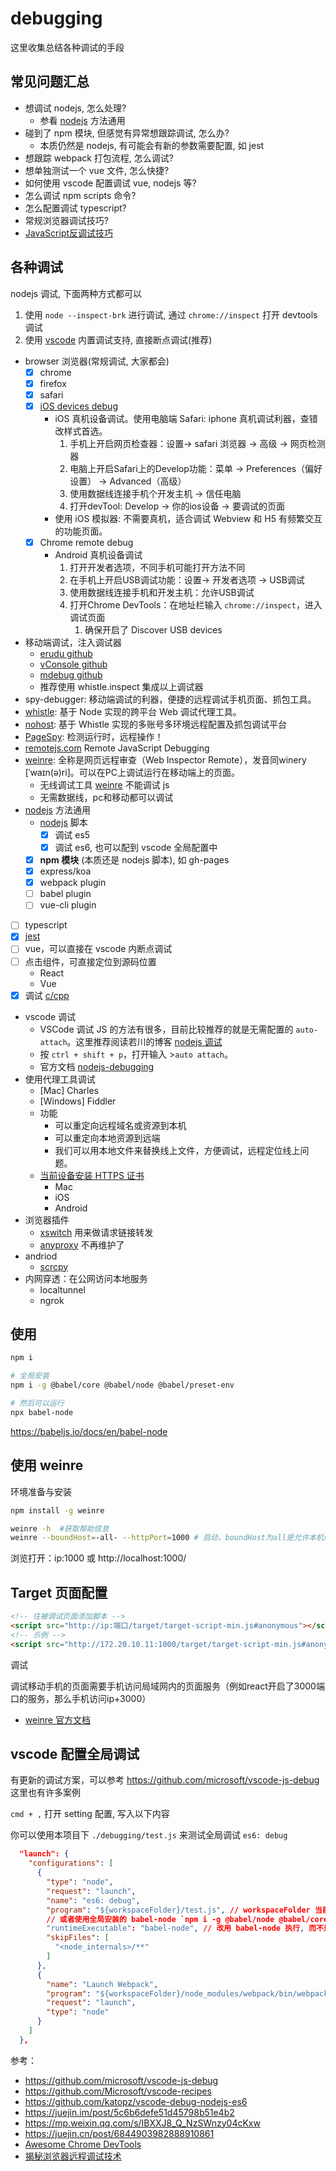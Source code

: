 # debugging

这里收集总结各种调试的手段

## 常见问题汇总

- 想调试 nodejs, 怎么处理?
  - 参看 [nodejs](./nodejs/readme.md) 方法通用
- 碰到了 npm 模块, 但感觉有异常想跟踪调试, 怎么办?
  - 本质仍然是 nodejs, 有可能会有新的参数需要配置, 如 jest
- 想跟踪 webpack 打包流程, 怎么调试?
- 想单独测试一个 vue 文件, 怎么快捷?
- 如何使用 vscode 配置调试 vue, nodejs 等?
- 怎么调试 npm scripts 命令?
- 怎么配置调试 typescript?
- 常规浏览器调试技巧?
- [JavaScript反调试技巧](https://mp.weixin.qq.com/s?__biz=MjM5MTA1MjAxMQ==&mid=2651228450&idx=1&sn=ed4c0323bddaf3ad91c8a8e429bccf6e)

## 各种调试

nodejs 调试, 下面两种方式都可以

1. 使用 `node --inspect-brk` 进行调试, 通过 `chrome://inspect` 打开 devtools 调试
2. 使用 [vscode](https://code.visualstudio.com/docs/nodejs/nodejs-debugging) 内置调试支持, 直接断点调试(推荐)

- browser 浏览器(常规调试, 大家都会)
  - [x] chrome
  - [x] firefox
  - [x] safari
  - [x] [iOS devices debug](./ios/readme.md)
    - iOS 真机设备调试。使用电脑端 Safari: iphone 真机调试利器，查错改样式首选。
      1. 手机上开启网页检查器：设置-> safari 浏览器 -> 高级 -> 网页检测器
      2. 电脑上开启Safari上的Develop功能：菜单 -> Preferences（偏好设置） -> Advanced（高级）
      3. 使用数据线连接手机个开发主机 -> 信任电脑
      4. 打开devTool: Develop -> 你的ios设备 -> 要调试的页面
    - 使用 iOS 模拟器: 不需要真机，适合调试 Webview 和 H5 有频繁交互的功能页面。
  - [x] Chrome remote debug
    - Android 真机设备调试
      1. 打开开发者选项，不同手机可能打开方法不同
      2. 在手机上开启USB调试功能：设置-> 开发者选项 -> USB调试
      3. 使用数据线连接手机和开发主机：允许USB调试
      4. 打开Chrome DevTools：在地址栏输入 `chrome://inspect`，进入调试页面
         1. 确保开启了 Discover USB devices
- 移动端调试，注入调试器
  - [erudu github](https://github.com/liriliri/eruda/blob/master/README_CN.md)
  - [vConsole github](https://github.com/Tencent/vConsole/blob/dev/README_CN.md)
  - [mdebug github](https://github.com/ihtml5/mdebug)
  - 推荐使用 whistle.inspect 集成以上调试器
- spy-debugger: 移动端调试的利器，便捷的远程调试手机页面、抓包工具。
- [whistle](https://wproxy.org/whistle/): 基于 Node 实现的跨平台 Web 调试代理工具。
- [nohost](https://nohost.pro/): 基于 Whistle 实现的多账号多环境远程配置及抓包调试平台
- [PageSpy](https://www.pagespy.org/): 检测运行时，远程操作！
- [remotejs.com](https://remotejs.com/) Remote JavaScript Debugging
- [weinre](https://people.apache.org/~pmuellr/weinre/docs/latest/Home.html): 全称是网页远程审查（Web Inspector Remote），发音同winery [ˈwaɪn(ə)ri]。可以在PC上调试运行在移动端上的页面。
  - 无线调试工具 [weinre](https://segmentfault.com/a/1190000010017457) 不能调试 js
  - 无需数据线，pc和移动都可以调试
- [nodejs](./nodejs/readme.md) 方法通用
  - [nodejs](./nodejs/readme.md) 脚本
    - [x] 调试 es5
    - [x] 调试 es6, 也可以配到 vscode 全局配置中
  - [x] **npm 模块** (本质还是 nodejs 脚本), 如 gh-pages
  - [x] express/koa
  - [x] webpack plugin
  - [ ] babel plugin
  - [ ] vue-cli plugin
- [ ] typescript
- [x] [jest](./jest/readme.md)
- [ ] vue，可以直接在 vscode 内断点调试
- [ ] 点击组件，可直接定位到源码位置
  - React
  - Vue
- [x] 调试 [c/cpp](./cpp/readme.md)
- vscode 调试
  - VSCode 调试 JS 的方法有很多，目前比较推荐的就是无需配置的 `auto-attach`。这里推荐阅读若川的博客 [nodejs 调试](https://github.com/lxchuan12/nodejs-debugging/blob/main/README.md)
  - 按 `ctrl + shift + p`，打开输入 >`auto attach`。
  - 官方文档 [nodejs-debugging](https://code.visualstudio.com/docs/nodejs/nodejs-debugging)
- 使用代理工具调试
  - [Mac] Charles
  - [Windows] Fiddler
  - 功能
    - 可以重定向远程域名或资源到本机
    - 可以重定向本地资源到远端
    - 我们可以用本地文件来替换线上文件，方便调试，远程定位线上问题。
  - [当前设备安装 HTTPS 证书](https://www.yuque.com/cloudyan/faq/yxr48q)
    - Mac
    - iOS
    - Android
- 浏览器插件
  - [xswitch](https://github.com/yize/xswitch) 用来做请求链接转发
  - [anyproxy](https://github.com/alibaba/anyproxy) 不再维护了
- andriod
  - [scrcpy](https://github.com/Genymobile/scrcpy/blob/master/README.zh-Hans.md)
- 内网穿透：在公网访问本地服务
  - localtunnel
  - ngrok

## 使用

```bash
npm i

# 全局安装
npm i -g @babel/core @babel/node @babel/preset-env

# 然后可以运行
npx babel-node
```

https://babeljs.io/docs/en/babel-node

## 使用 weinre

环境准备与安装

```bash
npm install -g weinre

weinre -h  #获取帮助信息
weinre --boundHost=-all- --httpPort=1000 # 启动，boundHost为all是允许本机所有有效ip访问，默认端口8080
```

浏览打开：ip:1000 或 http://localhost:1000/

## Target 页面配置

```html
<!-- 往被调试页面添加脚本 -->
<script src="http://ip:端口/target/target-script-min.js#anonymous"></script>
<!-- 示例 -->
<script src="http://172.20.10.11:1000/target/target-script-min.js#anonymous"></script>
```

调试

调试移动手机的页面需要手机访问局域网内的页面服务（例如react开启了3000端口的服务，那么手机访问ip+3000）

- [weinre 官方文档](https://people.apache.org/~pmuellr/weinre/docs/latest/Home.html)

## vscode 配置全局调试

有更新的调试方案，可以参考 https://github.com/microsoft/vscode-js-debug 这里也有许多案例

`cmd + ,` 打开 setting 配置, 写入以下内容

你可以使用本项目下 `./debugging/test.js` 来测试全局调试 `es6: debug`

```json
  "launch": {
    "configurations": [
      {
        "type": "node",
        "request": "launch",
        "name": "es6: debug",
        "program": "${workspaceFolder}/test.js", // workspaceFolder 当前工作路径: 当前文件所在的工作空间
        // 或者使用全局安装的 babel-node `npm i -g @babel/node @babel/core @babel/preset-env`
        "runtimeExecutable": "babel-node", // 改用 babel-node 执行, 而不是 node
        "skipFiles": [
          "<node_internals>/**"
        ]
      },
      {
        "name": "Launch Webpack",
        "program": "${workspaceFolder}/node_modules/webpack/bin/webpack.js",
        "request": "launch",
        "type": "node"
      }
    ]
  },
```

参考：

- https://github.com/microsoft/vscode-js-debug
- https://github.com/Microsoft/vscode-recipes
- https://github.com/katopz/vscode-debug-nodejs-es6
- https://juejin.im/post/5c6b6defe51d45798b51e4b2
- https://mp.weixin.qq.com/s/IBXXJ8_Q_NzSWnzy04cKxw
- https://juejin.cn/post/6844903982888910861
- [Awesome Chrome DevTools](https://github.com/ChromeDevTools/awesome-chrome-devtools#chrome-devtools-protocol)
- [揭秘浏览器远程调试技术](https://fed.taobao.org/blog/taofed/do71ct/chrome-remote-debugging-technics/)
